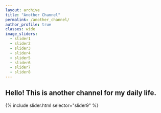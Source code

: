 ```yaml
---
layout: archive
title: "Another Channel"
permalink: /another_channel/
author_profile: true
classes: wide
image_sliders:
  - slider1
  - slider2
  - slider3
  - slider4
  - slider5
  - slider6
  - slider7
  - slider8
---
```

## Hello! This is another channel for my daily life.

{% include slider.html selector="slider9" %}
